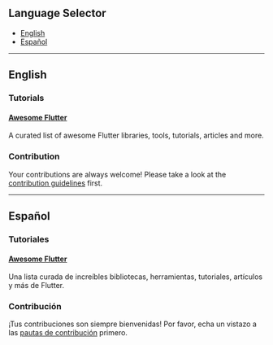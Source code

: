 ## Language Selector

- [ English](#english)
- [ Español](#español)

---

## English

### Tutorials

#### [Awesome Flutter](https://github.com/solido/awesome-flutter)

A curated list of awesome Flutter libraries, tools, tutorials, articles and more.

### Contribution

Your contributions are always welcome! Please take a look at the [contribution guidelines](CONTRIBUTING.md) first.

---

## Español

### Tutoriales

#### [Awesome Flutter](https://github.com/solido/awesome-flutter)

Una lista curada de increíbles bibliotecas, herramientas, tutoriales, artículos y más de Flutter.

### Contribución

¡Tus contribuciones son siempre bienvenidas! Por favor, echa un vistazo a las [pautas de contribución](CONTRIBUTING.md) primero.
